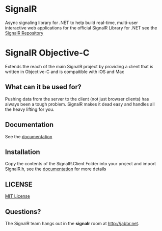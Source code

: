 # SignalR 
Async signaling library for .NET to help build real-time, multi-user interactive web applications
for the official SignalR Library for .NET see the [SignalR Repository](https://github.com/SignalR/SignalR/wiki)

# SignalR Objective-C
Extends the reach of the main SignalR project by providing a client that is written in Objective-C and is compaitible
with iOS and Mac

## What can it be used for?
Pushing data from the server to the client (not just browser clients) has always been a tough problem. SignalR makes 
it dead easy and handles all the heavy lifting for you.


## Documentation
See the [documentation](https://github.com/DyKnow/SignalR-ObjC/wiki)
	
## Installation
Copy the contents of the SignalR.Client Folder into your project and import SignalR.h, see the [documentation](https://github.com/DyKnow/SignalR-ObjC/wiki) for more details

## LICENSE
[MIT License](https://github.com/SignalR/SignalR/blob/master/LICENSE.md)

## Questions?
The SignalR team hangs out in the **signalr** room at http://jabbr.net.